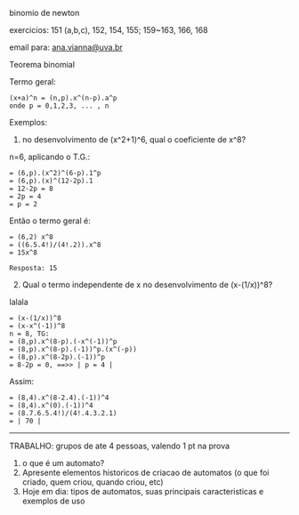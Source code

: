 binomio de newton

exercicios: 151 (a,b,c), 152, 154, 155; 159~163, 166, 168

email para: ana.vianna@uva.br

Teorema binomial

Termo geral:

    (x+a)^n = (n,p).x^(n-p).a^p
    onde p = 0,1,2,3, ... , n

Exemplos: 

1) no desenvolvimento de (x^2+1)^6, qual o coeficiente de x^8?

n=6, aplicando o T.G.:

    = (6,p).(x^2)^(6-p).1^p
    = (6,p).(x)^(12-2p).1
    = 12-2p = 8
    = 2p = 4
    = p = 2

Então o termo geral é:

    = (6,2) x^8 
    = ((6.5.4!)/(4!.2)).x^8
    = 15x^8

    Resposta: 15

2) Qual o termo independente de x no desenvolvimento de (x-(1/x))^8?

lalala

    = (x-(1/x))^8
    = (x-x^(-1))^8
    n = 8, TG:
    = (8,p).x^(8-p).(-x^(-1))^p
    = (8,p).x^(8-p).(-1))^p.(x^(-p))
    = (8,p).x^(8-2p).(-1))^p
    = 8-2p = 0, ==>> | p = 4 | 

Assim:

    = (8,4).x^(8-2.4).(-1))^4
    = (8,4).x^(0).(-1))^4
    = (8.7.6.5.4!)/(4!.4.3.2.1) 
    = | 70 |


---

TRABALHO: grupos de ate 4 pessoas, valendo 1 pt na prova

1) o que é um automato?
2) Apresente elementos historicos de criacao de automatos (o que foi criado, quem criou, quando criou, etc)
3) Hoje em dia: tipos de automatos, suas principais caracteristicas e exemplos de uso